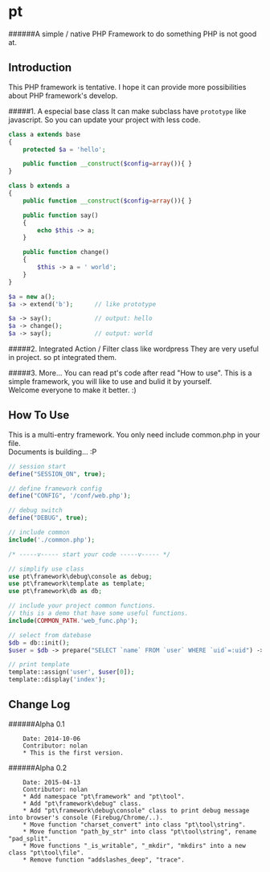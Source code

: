 pt
===========================
######A simple / native PHP Framework to do something PHP is not good at.



Introduction
---------------------------
This PHP framework is tentative. I hope it can provide more possibilities about PHP framework's develop.<br>

#####1. A especial base class
It can make subclass have `prototype` like javascript. So you can update your project with less code.<br>
```php
class a extends base
{
	protected $a = 'hello';

	public function __construct($config=array()){ }
}

class b extends a
{
	public function __construct($config=array()){ }

	public function say()
	{
		echo $this -> a;
	}

	public function change()
	{
		$this -> a = ' world';
	}
}

$a = new a();
$a -> extend('b'); 		// like prototype

$a -> say();			// output: hello
$a -> change();
$a -> say();			// output: world

```


#####2. Integrated Action / Filter class like wordpress
They are very useful in project. so pt integrated them.<br>


#####3. More...
You can read pt's code after read "How to use". This is a simple framework, you will like to use and bulid it by yourself.<br>
Welcome everyone to make it better. :)<br>


How To Use
---------------------------
This is a multi-entry framework. You only need include common.php in your file.<br>
Documents is building... :P<br>

```php
// session start
define("SESSION_ON", true);

// define framework config
define("CONFIG", '/conf/web.php');

// debug switch
define("DEBUG", true);

// include common
include('./common.php');

/* -----v----- start your code -----v----- */

// simplify use class
use pt\framework\debug\console as debug;
use pt\framework\template as template;
use pt\framework\db as db;

// include your project common functions.
// this is a demo that have some useful functions.
include(COMMON_PATH.'web_func.php');

// select from datebase
$db = db::init();
$user = $db -> prepare("SELECT `name` FROM `user` WHERE `uid`=:uid") -> execute(array(':uid'=>1));

// print template
template::assign('user', $user[0]);
template::display('index');

```


Change Log
---------------------------
######Alpha 0.1

		Date: 2014-10-06
		Contributor: nolan
		* This is the first version.

######Alpha 0.2

		Date: 2015-04-13
		Contributor: nolan
		* Add namespace "pt\framework" and "pt\tool".
		* Add "pt\framework\debug" class.
		* Add "pt\framework\debug\console" class to print debug message into browser's console (Firebug/Chrome/..).
		* Move function "charset_convert" into class "pt\tool\string".
		* Move function "path_by_str" into class "pt\tool\string", rename "pad_split".
		* Move functions "_is_writable", "_mkdir", "mkdirs" into a new class "pt\tool\file".
		* Remove function "addslashes_deep", "trace".
